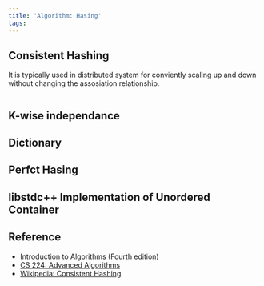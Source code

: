 ```yaml
---
title: 'Algorithm: Hasing'
tags:
---
```


## Consistent Hashing
It is typically used in distributed system for conviently scaling up and down without changing the assosiation relationship.

```c++

```

## K-wise independance

## Dictionary

## Perfct Hasing

## libstdc++ Implementation of Unordered Container

## Reference
- Introduction to Algorithms (Fourth edition)
- [CS 224: Advanced Algorithms](https://people.seas.harvard.edu/~cs224/fall14/lec.html)
- [Wikipedia: Consistent Hashing](https://en.wikipedia.org/wiki/Consistent_hashing)